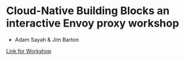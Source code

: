 # Cloud-Native Building Blocks an interactive Envoy proxy workshop
- Adam Sayah & Jim Barton

[Link for Workshop](https://play.instruqt.com/soloio/invite/z3beqshydyeh)